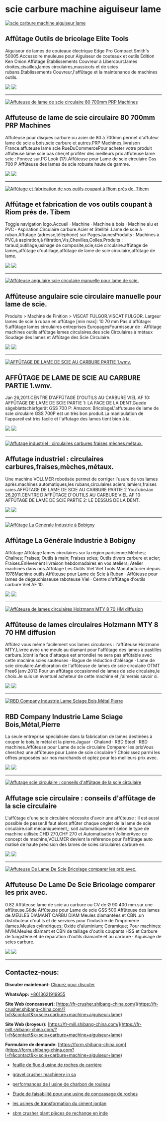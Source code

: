 # scie carbure machine aiguiseur lame

<a href="https://swt.shibang-china.com/?l=fr&img&k=scie+carbure+machine+aiguiseur+lame" target="_blank">![scie carbure machine aiguiseur lame](http://static.shibang-china.com/all-800x300/741.jpg)</a>

## Affûtage Outils de bricolage Elite Tools
Aiguiseur de lames de couteaux électrique Edge Pro Compact Smith&#39;s 50005.Accessoire meuleuse pour Aiguiseur de couteaux et outils Édition Ken Onion.Affûtage Etablissements Couvreur à Libercourt.lames droites,cisailles,lames circulaires,massicots et de scies rubans.Etablissements Couvreur,l&#39;affûtage et la maintenance de machines outils.


<a href="https://whatsapp.shibangsoft.com/WhatsApp.php" target="_blank" title="WhatsApp">![](http://static.shibang-china.com/icon/whatsapp.png)</a> <a href="https://swt.shibang-china.com/?l=fr&icon&k=scie+carbure+machine+aiguiseur+lame" target="_blank">![](http://static.shibang-china.com/icon/chat-fr.png)</a>

---

<a href="https://swt.shibang-china.com/?l=fr&img&k=scie+carbure+machine+aiguiseur+lame" target="_blank">![Affuteuse de lame de scie circulaire 80 700mm PRP Machines](http://static.shibang-china.com/all-800x300/1316.jpg)</a>

## Affuteuse de lame de scie circulaire 80 700mm PRP Machines
Affuteuse pour disques carbure ou acier de 80 à 700mm.permet d&#39;affuteur lame de scie a bois,scie carbure et autres.PRP Machines,livraison France.affuteuse lame scie RueDuCommercePour acheter votre produit affuteuse lame scie pas cher,et profiter des meilleurs prix affuteuse lame scie : Foncez sur.PC Look (17).Affûteuse pour Lame de scie circulaire Gss 700 P Affûteuse des lames de scie robuste haute de gamme.


<a href="https://whatsapp.shibangsoft.com/WhatsApp.php" target="_blank" title="WhatsApp">![](http://static.shibang-china.com/icon/whatsapp.png)</a> <a href="https://swt.shibang-china.com/?l=fr&icon&k=scie+carbure+machine+aiguiseur+lame" target="_blank">![](http://static.shibang-china.com/icon/chat-fr.png)</a>

---

<a href="https://swt.shibang-china.com/?l=fr&img&k=scie+carbure+machine+aiguiseur+lame" target="_blank">![Affûtage et fabrication de vos outils coupant à Riom prés de. Tibem](http://static.shibang-china.com/all-800x300/1174.jpg)</a>

## Affûtage et fabrication de vos outils coupant à Riom prés de. Tibem
Toggle navigation logo.Accueil &middot; Machine &middot; Machine à bois &middot; Machine alu et PVC &middot; Aspiration.Circulaire carbure.Acier et Stellité .Lame de scie à ruban.Affutage (adresse,téléphone) sur PagesJaunesProduits : Machines à PVC,à aspiration,à filtration,Vis,Chevilles,Colles.Produits : taraud,outillage,usinage de composite,scie,scie circulaire.affûtage de lames,affûtage d&#39;outillage,affûtage de lame de scie circulaire,affûtage de lame.


<a href="https://whatsapp.shibangsoft.com/WhatsApp.php" target="_blank" title="WhatsApp">![](http://static.shibang-china.com/icon/whatsapp.png)</a> <a href="https://swt.shibang-china.com/?l=fr&icon&k=scie+carbure+machine+aiguiseur+lame" target="_blank">![](http://static.shibang-china.com/icon/chat-fr.png)</a>

---

<a href="https://swt.shibang-china.com/?l=fr&img&k=scie+carbure+machine+aiguiseur+lame" target="_blank">![Affûteuse angulaire scie circulaire manuelle pour lame de scie.](http://static.shibang-china.com/all-800x300/401.jpg)</a>

## Affûteuse angulaire scie circulaire manuelle pour lame de scie.
Produits &gt; Machine de Finition &gt; VISCAT FULGOR.VISCAT FULGOR. Largeur lames de scie à ruban en affûtage [min max]: 10 70 mm Pas d&#39;affûtage: 5.affûtage lames circulaires entreprises EuropagesFournisseur de : Affûtage machines outils affûtage lames circulaires.des scie Circulaires à métaux Soudage des lames et Affûtage des Scie Circulaire.


<a href="https://whatsapp.shibangsoft.com/WhatsApp.php" target="_blank" title="WhatsApp">![](http://static.shibang-china.com/icon/whatsapp.png)</a> <a href="https://swt.shibang-china.com/?l=fr&icon&k=scie+carbure+machine+aiguiseur+lame" target="_blank">![](http://static.shibang-china.com/icon/chat-fr.png)</a>

---

<a href="https://swt.shibang-china.com/?l=fr&img&k=scie+carbure+machine+aiguiseur+lame" target="_blank">![AFFÛTAGE DE LAME DE SCIE AU CARBURE PARTIE 1.wmv.](http://static.shibang-china.com/all-800x300/378.jpg)</a>

## AFFÛTAGE DE LAME DE SCIE AU CARBURE PARTIE 1.wmv.
Jan 26,2011.CENTRE D&#39;AFFÛTAGE D&#39;OUTILS AU CARBURE VIEL AF 10: AFFÛTAGE DE LAME DE SCIE PARTIE 1: LA FACE DE LA DENT.Guede sägeblattschärfgerät GSS 700 P: Amazon: BricolageL&#39;affuteuse de lame de scie circulaire GSS 700P est un très bon produit.La manipulation de l&#39;appareil est très facile et l&#39;affutage des lames tient bien à la.


<a href="https://whatsapp.shibangsoft.com/WhatsApp.php" target="_blank" title="WhatsApp">![](http://static.shibang-china.com/icon/whatsapp.png)</a> <a href="https://swt.shibang-china.com/?l=fr&icon&k=scie+carbure+machine+aiguiseur+lame" target="_blank">![](http://static.shibang-china.com/icon/chat-fr.png)</a>

---

<a href="https://swt.shibang-china.com/?l=fr&img&k=scie+carbure+machine+aiguiseur+lame" target="_blank">![Affutage industriel : circulaires carbures,fraises,mèches,métaux.](http://static.shibang-china.com/all-800x300/912.jpg)</a>

## Affutage industriel : circulaires carbures,fraises,mèches,métaux.
Une machine VOLLMER robotisée permet de corriger l&#39;usure de vos lames après.machines automatiques,les rubans,circulaires aciers,lamiers,fraises scies.AFFÛTAGE DE LAME DE SCIE AU CARBURE PARTIE 2 YouTubeJan 26,2011.CENTRE D&#39;AFFÛTAGE D&#39;OUTILS AU CARBURE VIEL AF 10: AFFÛTAGE DE LAME DE SCIE PARTIE 2: LE DESSUS DE LA DENT.


<a href="https://whatsapp.shibangsoft.com/WhatsApp.php" target="_blank" title="WhatsApp">![](http://static.shibang-china.com/icon/whatsapp.png)</a> <a href="https://swt.shibang-china.com/?l=fr&icon&k=scie+carbure+machine+aiguiseur+lame" target="_blank">![](http://static.shibang-china.com/icon/chat-fr.png)</a>

---

<a href="https://swt.shibang-china.com/?l=fr&img&k=scie+carbure+machine+aiguiseur+lame" target="_blank">![Affûtage La Générale Industrie à Bobigny](http://static.shibang-china.com/all-800x300/1065.jpg)</a>

## Affûtage La Générale Industrie à Bobigny
Affûtage Affûtage lames circulaires sur la région parisienne.Mèches; Chaînes; Fraises; Outils à main; Fraises scies; Outils divers carbure et acier; Fraises.Enlèvement livraison hebdomadaires en vos ateliers; Atelier machines dans nos.Affûtage Les Outils Viel Viel Tools  Manufacturier depuis 1978Machine outils.Affûteuse pour Lame de Scie à Ruban &middot; Affûteuse pour lames de dégauchisseuse raboteuse Viel &middot; Centre d&#39;affûtage d&#39;outils carbure Viel AF 10.


<a href="https://whatsapp.shibangsoft.com/WhatsApp.php" target="_blank" title="WhatsApp">![](http://static.shibang-china.com/icon/whatsapp.png)</a> <a href="https://swt.shibang-china.com/?l=fr&icon&k=scie+carbure+machine+aiguiseur+lame" target="_blank">![](http://static.shibang-china.com/icon/chat-fr.png)</a>

---

<a href="https://swt.shibang-china.com/?l=fr&img&k=scie+carbure+machine+aiguiseur+lame" target="_blank">![Affûteuse de lames circulaires Holzmann MTY 8 70 HM diffusion](http://static.shibang-china.com/all-800x300/198.jpg)</a>

## Affûteuse de lames circulaires Holzmann MTY 8 70 HM diffusion
Affûtez vous même facilement vos lames circulaires : l&#39;affûteuse Holzmann MTY.Livrée avec une meule au diamant pour l&#39;affûtage des lames à pastilles carbure.(dont la face d&#39;attaque est arrondie) ne sera pas affûtable avec cette machine.scies sauteuses &middot; Bague de réduction d&#39;alésage &middot; Lame de scie circulaire.Amélioration de l&#39;affûteuse de lames de scie circulaire OTMT Free6 janv.2013.Pour un affûtage occasionnel de lames de scie circulaire,le choix.Je suis un éventuel acheteur de cette machine et j&#39;aimerais savoir si.


<a href="https://whatsapp.shibangsoft.com/WhatsApp.php" target="_blank" title="WhatsApp">![](http://static.shibang-china.com/icon/whatsapp.png)</a> <a href="https://swt.shibang-china.com/?l=fr&icon&k=scie+carbure+machine+aiguiseur+lame" target="_blank">![](http://static.shibang-china.com/icon/chat-fr.png)</a>

---

<a href="https://swt.shibang-china.com/?l=fr&img&k=scie+carbure+machine+aiguiseur+lame" target="_blank">![RBD Company Industrie Lame Sciage Bois,Métal,Pierre](http://static.shibang-china.com/all-800x300/1300.jpg)</a>

## RBD Company Industrie Lame Sciage Bois,Métal,Pierre
La seule entreprise spécialisée dans la fabrication de lames destinées à couper le bois,le métal et la pierre.Jaguar &middot; Chaland &middot; RBD Steel &middot; RBD machines.Affûteuse pour Lame de scie circulaire Comparer les prixVous cherchez une affûteuse pour Lame de scie circulaire ? Choisissez parmi les offres proposées par nos marchands et optez pour les meilleurs prix avec.


<a href="https://whatsapp.shibangsoft.com/WhatsApp.php" target="_blank" title="WhatsApp">![](http://static.shibang-china.com/icon/whatsapp.png)</a> <a href="https://swt.shibang-china.com/?l=fr&icon&k=scie+carbure+machine+aiguiseur+lame" target="_blank">![](http://static.shibang-china.com/icon/chat-fr.png)</a>

---

<a href="https://swt.shibang-china.com/?l=fr&img&k=scie+carbure+machine+aiguiseur+lame" target="_blank">![Affutage scie circulaire : conseils d&#39;affûtage de la scie circulaire](http://static.shibang-china.com/all-800x300/757.jpg)</a>

## Affutage scie circulaire : conseils d&#39;affûtage de la scie circulaire
L&#39;affûtage d&#39;une scie circulaire nécessite d&#39;avoir une affûteuse : il est aussi possible de passer.Il faut alors affûter chaque onglet de la lame de scie circulaire.soit mécaniquement,; soit automatiquement selon le type de machine utilisée.CHD 270,CHF 270 et Automatisation VollmerAvec ce concept de machine,VOLLMER devient la référence pour l&#39;affûtage auto matisé de haute précision des lames de scies circulaires carbure en.


<a href="https://whatsapp.shibangsoft.com/WhatsApp.php" target="_blank" title="WhatsApp">![](http://static.shibang-china.com/icon/whatsapp.png)</a> <a href="https://swt.shibang-china.com/?l=fr&icon&k=scie+carbure+machine+aiguiseur+lame" target="_blank">![](http://static.shibang-china.com/icon/chat-fr.png)</a>

---

<a href="https://swt.shibang-china.com/?l=fr&img&k=scie+carbure+machine+aiguiseur+lame" target="_blank">![Affuteuse De Lame De Scie Bricolage comparer les prix avec.](http://static.shibang-china.com/all-800x300/108.jpg)</a>

## Affuteuse De Lame De Scie Bricolage comparer les prix avec.
0.82 Affûteuse lame de scie au carbure ou CV de Ø 90 400 mm.sur une affûteuse.Güde Affûteuse pour Lame de scie GSS 500 Affûteuse des lames de.MEULES DIAMANT CARBU DIAM Meules diamantées et CBN..un distributeur d&#39;outils et de services pour l&#39;industrie de l&#39;imprimerie (lames.Meules cylindriques; Oxide d&#39;aluminium; Céramique; Pour machines: MVM.Meules diamant et CBN de taillage d&#39;outils coupants HSS et Carbure de tungstène.et de réparation d&#39;outils diamanté et au carbure &middot; Aiguisage de scies carbure.


<a href="https://whatsapp.shibangsoft.com/WhatsApp.php" target="_blank" title="WhatsApp">![](http://static.shibang-china.com/icon/whatsapp.png)</a> <a href="https://swt.shibang-china.com/?l=fr&icon&k=scie+carbure+machine+aiguiseur+lame" target="_blank">![](http://static.shibang-china.com/icon/chat-fr.png)</a>

---
## Contactez-nous:

**Discuter maintenant:** [Cliquez pour discuter](https://swt.shibang-china.com?l=fr&contact&k=scie+carbure+machine+aiguiseur+lame)

**WhatsApp:**  [+8613621919955](https://whatsapp.shibangsoft.com/WhatsApp.php)

**Site Web (concasseur):** [https://fr-crusher.shibang-china.com/](https://fr-crusher.shibang-china.com/?l=fr&contact&k=scie+carbure+machine+aiguiseur+lame)

**Site Web (broyeur):** [https://fr-mill.shibang-china.com/](https://fr-mill.shibang-china.com/?l=fr&contact&k=scie+carbure+machine+aiguiseur+lame)

**Formulaire de demande:** [https://form.shibang-china.com](https://form.shibang-china.com?l=fr&contact&k=scie+carbure+machine+aiguiseur+lame)

* [feuille de flux d usine de roches de carrière](../49/feuille%20de%20flux%20d%20usine%20de%20roches%20de%20carri%C3%A8re.md)

* [gravel crusher machinery in sa](../48/gravel%20crusher%20machinery%20in%20sa.md)

* [performances de l usine de charbon de rouleau](../51/performances%20de%20l%20usine%20de%20charbon%20de%20rouleau.md)

* [Étude de faisabilité pour une usine de concassage de roches](../49/%C3%89tude%20de%20faisabilit%C3%A9%20pour%20une%20usine%20de%20concassage%20de%20roches.md)

* [les usines de transformation du ciment jordan](../41/les%20usines%20de%20transformation%20du%20ciment%20jordan.md)

* [sbm crusher plant pièces de rechange en inde](../52/sbm%20crusher%20plant%20pi%C3%A8ces%20de%20rechange%20en%20inde.md)